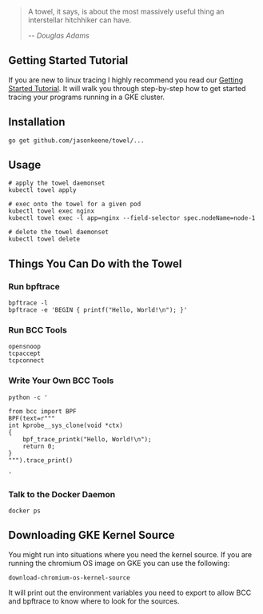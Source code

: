 > A towel, it says, is about the most massively useful thing an interstellar
> hitchhiker can have.
>
> -- <cite>Douglas Adams</cite>

## Getting Started Tutorial

If you are new to linux tracing I highly recommend you read our [Getting
Started Tutorial]. It will walk you through step-by-step how to get started
tracing your programs running in a GKE cluster.

## Installation

```
go get github.com/jasonkeene/towel/...
```

## Usage

```
# apply the towel daemonset
kubectl towel apply

# exec onto the towel for a given pod
kubectl towel exec nginx
kubectl towel exec -l app=nginx --field-selector spec.nodeName=node-1

# delete the towel daemonset
kubectl towel delete
```

## Things You Can Do with the Towel

### Run bpftrace

```
bpftrace -l
bpftrace -e 'BEGIN { printf("Hello, World!\n"); }'
```

### Run BCC Tools

```
opensnoop
tcpaccept
tcpconnect
```

### Write Your Own BCC Tools

```
python -c '

from bcc import BPF
BPF(text=r"""
int kprobe__sys_clone(void *ctx)
{
    bpf_trace_printk("Hello, World!\n");
    return 0;
}
""").trace_print()

'
```

### Talk to the Docker Daemon

```
docker ps
```

## Downloading GKE Kernel Source

You might run into situations where you need the kernel source. If you are
running the chromium OS image on GKE you can use the following:

```
download-chromium-os-kernel-source
```

It will print out the environment variables you need to export to allow BCC
and bpftrace to know where to look for the sources.

[Getting Started Tutorial]: docs/tutorial.md
